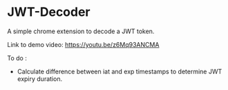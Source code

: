 # JWT-Decoder

A simple chrome extension to decode a JWT token.

Link to demo video: https://youtu.be/z6Mq93ANCMA

To do : 

* Calculate difference between iat and exp timestamps to determine JWT expiry duration.
